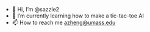 - 👋 Hi, I’m @sazzle2
- 🌱 I’m currently learning how to make a tic-tac-toe AI
- 📫 How to reach me azheng@umass.edu

<!---
sazzle2/sazzle2 is a ✨ special ✨ repository because its `README.md` (this file) appears on your GitHub profile.
You can click the Preview link to take a look at your changes.
--->
